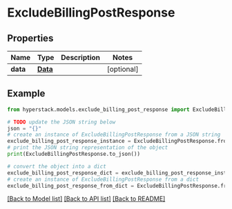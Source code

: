 # ExcludeBillingPostResponse


## Properties

Name | Type | Description | Notes
------------ | ------------- | ------------- | -------------
**data** | [**Data**](Data.md) |  | [optional] 

## Example

```python
from hyperstack.models.exclude_billing_post_response import ExcludeBillingPostResponse

# TODO update the JSON string below
json = "{}"
# create an instance of ExcludeBillingPostResponse from a JSON string
exclude_billing_post_response_instance = ExcludeBillingPostResponse.from_json(json)
# print the JSON string representation of the object
print(ExcludeBillingPostResponse.to_json())

# convert the object into a dict
exclude_billing_post_response_dict = exclude_billing_post_response_instance.to_dict()
# create an instance of ExcludeBillingPostResponse from a dict
exclude_billing_post_response_from_dict = ExcludeBillingPostResponse.from_dict(exclude_billing_post_response_dict)
```
[[Back to Model list]](../README.md#documentation-for-models) [[Back to API list]](../README.md#documentation-for-api-endpoints) [[Back to README]](../README.md)


